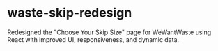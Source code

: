 # waste-skip-redesign
Redesigned the "Choose Your Skip Size" page for WeWantWaste using React with improved UI, responsiveness, and dynamic data.
